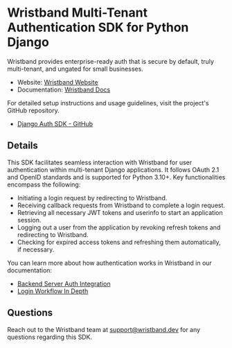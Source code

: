 # Wristband Multi-Tenant Authentication SDK for Python Django

Wristband provides enterprise-ready auth that is secure by default, truly multi-tenant, and ungated for small businesses.

- Website: [Wristband Website](https://wristband.dev)
- Documentation: [Wristband Docs](https://docs.wristband.dev/)

For detailed setup instructions and usage guidelines, visit the project's GitHub repository.

- [Django Auth SDK - GitHub](https://github.com/wristband-dev/django-auth)


## Details

This SDK facilitates seamless interaction with Wristband for user authentication within multi-tenant Django applications. It follows OAuth 2.1 and OpenID standards and is supported for Python 3.10+. Key functionalities encompass the following:

- Initiating a login request by redirecting to Wristband.
- Receiving callback requests from Wristband to complete a login request.
- Retrieving all necessary JWT tokens and userinfo to start an application session.
- Logging out a user from the application by revoking refresh tokens and redirecting to Wristband.
- Checking for expired access tokens and refreshing them automatically, if necessary.

You can learn more about how authentication works in Wristband in our documentation:

- [Backend Server Auth Integration](https://docs.wristband.dev/docs/backend-server-integration)
- [Login Workflow In Depth](https://docs.wristband.dev/docs/login-workflow)

## Questions

Reach out to the Wristband team at <support@wristband.dev> for any questions regarding this SDK.
